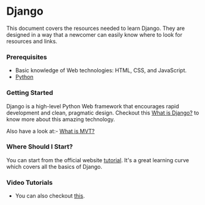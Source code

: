 # Django

This document covers the resources needed to learn Django.
They are designed in a way that a newcomer can easily know where to look for resources and links.

### Prerequisites

- Basic knowledge of Web technologies: HTML, CSS, and JavaScript.
- [Python](https://docs.python.org/3.9/tutorial/index.html)

### Getting Started

Django is a high-level Python Web framework that encourages rapid development and clean, pragmatic design. Checkout this [What is Django?](https://developer.mozilla.org/en-US/docs/Learn/Server-side/Django/Introduction) to know more about this amazing technology.


Also have a look at:- 
[What is MVT?](https://medium.com/@jaychaturvedi18/a-brief-introduction-to-django-mvt-framework-8ef46cc321ab)

### Where Should I Start?

You can start from the official website [tutorial](https://docs.djangoproject.com/en/3.2/). It's a great learning curve which covers all the basics of Django.


### Video Tutorials

- You can also checkout [this](https://www.youtube.com/watch?v=OTmQOjsl0eg).
